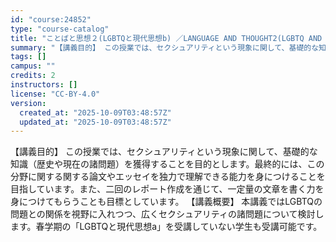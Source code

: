 ```yaml
---
id: "course:24852"
type: "course-catalog"
title: "ことばと思想２(LGBTQと現代思想b) ／LANGUAGE AND THOUGHT2(LGBTQ AND CONTEMPORARY THOUGHT (B))"
summary: "【講義目的】 この授業では、セクシュアリティという現象に関して、基礎的な知識（歴史や現在の諸問題）を獲得することを目的とします。最終的には、この分野に関する関する論文やエッセイを独力で理解できる能力を身につけることを目指しています。また、二…"
tags: []
campus: ""
credits: 2
instructors: []
license: "CC-BY-4.0"
version:
  created_at: "2025-10-09T03:48:57Z"
  updated_at: "2025-10-09T03:48:57Z"
---
```

【講義目的】 この授業では、セクシュアリティという現象に関して、基礎的な知識（歴史や現在の諸問題）を獲得することを目的とします。最終的には、この分野に関する関する論文やエッセイを独力で理解できる能力を身につけることを目指しています。また、二回のレポート作成を通じて、一定量の文章を書く力を身につけてもらうことも目標としています。 【講義概要】 本講義ではLGBTQの問題との関係を視野に入れつつ、広くセクシュアリティの諸問題について検討します。春学期の「LGBTQと現代思想a」を受講していない学生も受講可能です。
